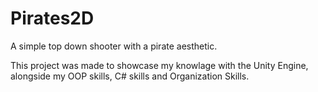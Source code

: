 # Pirates2D
 A simple top down shooter with a pirate aesthetic.

This project was made to showcase my knowlage with the Unity Engine, alongside my OOP skills, C# skills and Organization Skills.
